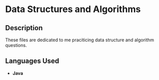 <h1>Data Structures and Algorithms</h1>

<h2>Description</h2>
These files are dedicated to me praciticing data structure and algorithm questions.
<br />


<h2>Languages Used</h2>

- <b>Java</b> 
